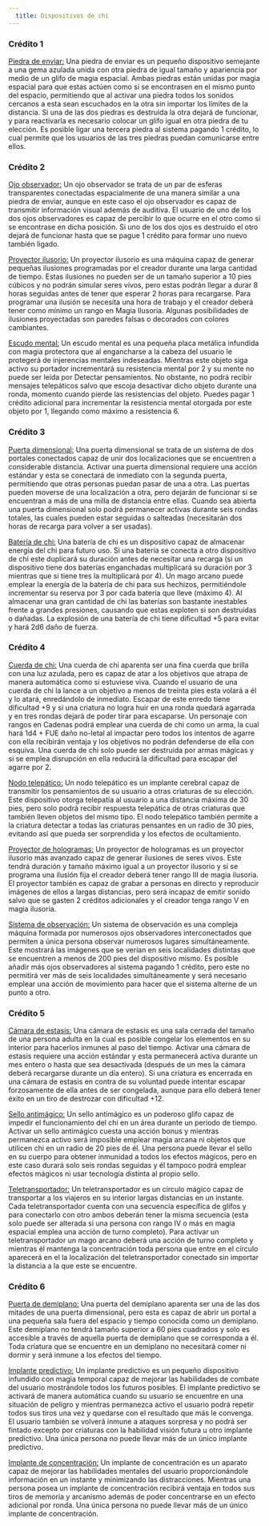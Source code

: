 ```yaml
---
  title: Dispositivos de chi
---
```


### Crédito 1

<u>Piedra de enviar:</u> Una piedra de enviar es un pequeño dispositivo semejante a una gema azulada unida con otra piedra de igual tamaño y apariencia por medio de un glifo de magia espacial. Ambas piedras están unidas por magia espacial para que estas actúen como si se encontrasen en el mismo punto del espacio, permitiendo que al activar una piedra todos los sonidos cercanos a esta sean escuchados en la otra sin importar los límites de la distancia. Si una de las dos piedras es destruida la otra dejará de funcionar, y para reactivarla es necesario colocar un glifo igual en otra piedra de tu elección. Es posible ligar una tercera piedra al sistema pagando 1 crédito, lo cual permite que los usuarios de las tres piedras puedan comunicarse entre ellos.

### Crédito 2

<u>Ojo observador:</u> Un ojo observador se trata de un par de esferas transparentes conectadas espacialmente de una manera similar a una piedra de enviar, aunque en este caso el ojo observador es capaz de transmitir información visual además de auditiva. El usuario de uno de los dos ojos observadores es capaz de percibir lo que ocurre en el otro como si se encontrase en dicha posición. Si uno de los dos ojos es destruido el otro dejará de funcionar hasta que se pague 1 crédito para formar uno nuevo también ligado. 

<u>Proyector ilusorio:</u> Un proyector ilusorio es una máquina capaz de generar pequeñas ilusiones programadas por el creador durante una larga cantidad de tiempo. Estas ilusiones no pueden ser de un tamaño superior a 10 pies cúbicos y no podrán simular seres vivos, pero estas podrán llegar a durar 8 horas seguidas antes de tener que esperar 2 horas para recargarse. Para programar una ilusión se necesita una hora de trabajo y el creador deberá tener como mínimo un rango en Magia Ilusoria. Algunas posibilidades de ilusiones proyectadas son paredes falsas o decorados con colores cambiantes.

<u>Escudo mental:</u> Un escudo mental es una pequeña placa metálica infundida con magia protectora que al engancharse a la cabeza del usuario le protegerá de injerencias mentales indeseadas. Mientras este objeto siga activo su portador incrementará su resistencia mental por 2 y su mente no puede ser leída por Detectar pensamientos. No obstante, no podrá recibir mensajes telepáticos salvo que escoja desactivar dicho objeto durante una ronda, momento cuando pierde las resistencias del objeto. Puedes pagar 1 crédito adicional para incrementar la resistencia mental otorgada por este objeto por 1, llegando como máximo a resistencia 6.

### Crédito 3

<u>Puerta dimensional:</u> Una puerta dimensional se trata de un sistema de dos portales conectados capaz de unir dos localizaciones que se encuentren a considerable distancia. Activar una puerta dimensional requiere una acción estándar y esta se conectará de inmediato con la segunda puerta, permitiendo que otras personas puedan pasar de una a otra. Las puertas pueden moverse de una localización a otra, pero dejarán de funcionar si se encuentran a más de una milla de distancia entre ellas. Cuando sea abierta una puerta dimensional solo podrá permanecer activas durante seis rondas totales, las cuales pueden estar seguidas o salteadas (necesitarán dos horas de recarga para volver a ser usadas).

<u>Batería de chi:</u> Una batería de chi es un dispositivo capaz de almacenar energía del chi para futuro uso. Si una batería se conecta a otro dispositivo de chi este duplicará su duración antes de necesitar una recarga (si un dispositivo tiene dos baterías enganchadas multiplicará su duración por 3 mientras que si tiene tres la multiplicará por 4). Un mago arcano puede emplear la energía de la batería de chi para sus hechizos, permitiéndole incrementar su reserva por 3 por cada batería que lleve (máximo 4). Al almacenar una gran cantidad de chi las baterías son bastante inestables frente a grandes presiones, causando que estas exploten si son destruidas o dañadas. La explosión de una batería de chi tiene dificultad +5 para evitar y hará 2d6 daño de fuerza.

### Crédito 4

<u>Cuerda de chi:</u> Una cuerda de chi aparenta ser una fina cuerda que brilla con una luz azulada, pero es capaz de atar a los objetivos que atrapa de manera automática como si estuviese viva. Cuando el usuario de una cuerda de chi la lance a un objetivo a menos de treinta pies esta volará a él y lo atará, enredándolo de inmediato. Escapar de este enredo tiene dificultad +9 y si una criatura no logra huir en una ronda quedará agarrada y en tres rondas dejará de poder tirar para escaparse. Un personaje con rangos en Cadenas podrá emplear una cuerda de chi como un arma, la cual hará 1d4 + FUE daño no-letal al impactar pero todos los intentos de agarre con ella recibirán ventaja y los objetivos no podrán defenderse de ella con esquiva. Una cuerda de chi solo puede ser destruida por armas mágicas y si se emplea disrupción en ella reducirá la dificultad para escapar del agarre por 2.

<u>Nodo telepático:</u> Un nodo telepático es un implante cerebral capaz de transmitir los pensamientos de su usuario a otras criaturas de su elección. Este dispositivo otorga telepatía al usuario a una distancia máxima de 30 pies, pero solo podrá recibir respuesta telepática de otras criaturas que también lleven objetos del mismo tipo. El nodo telepático también permite a la criatura detectar a todas las criaturas pensantes en un radio de 30 pies, evitando así que pueda ser sorprendida y los efectos de ocultamiento.

<u>Proyector de hologramas:</u> Un proyector de hologramas es un proyector ilusorio más avanzado capaz de generar ilusiones de seres vivos. Este tendrá duración y tamaño máximo igual a un proyector ilusorio y si se programa una ilusión fija el creador deberá tener rango III de magia ilusoria. El proyector también es capaz de grabar a personas en directo y reproducir imágenes de ellos a largas distancias, pero será incapaz de emitir sonido salvo que se gasten 2 créditos adicionales y el creador tenga rango V en magia ilusoria. 

<u>Sistema de observación:</u> Un sistema de observación es una compleja máquina formada por numerosos ojos observadores interconectados que permiten a única persona observar numerosos lugares simultáneamente. Este mostrará las imágenes que se verían en seis localidades distintas que se encuentren a menos de 200 pies del dispositivo mismo. Es posible añadir más ojos observadores al sistema pagando 1 crédito, pero este no permitirá ver más de seis localidades simultáneamente y será necesario emplear una acción de movimiento para hacer que el sistema alterne de un punto a otro. 

### Crédito 5

<u>Cámara de estasis:</u> Una cámara de estasis es una sala cerrada del tamaño de una persona adulta en la cual es posible congelar los elementos en su interior para hacerlos inmunes al paso del tiempo. Activar una cámara de estasis requiere una acción estándar y esta permanecerá activa durante un mes entero o hasta que sea desactivada (después de un mes la cámara deberá recargarse durante un día entero). Si una criatura es encerrada en una cámara de estasis en contra de su voluntad puede intentar escapar forzosamente de ella antes de ser congelada, aunque para ello deberá tener éxito en un tiro de destrozar con dificultad +12.

<u>Sello antimágico:</u> Un sello antimágico es un poderoso glifo capaz de impedir el funcionamiento del chi en un área durante un periodo de tiempo. Activar un sello antimágico cuesta una acción bonus y mientras permanezca activo será imposible emplear magia arcana ni objetos que utilicen chi en un radio de 20 pies de él. Una persona puede llevar el sello en su cuerpo para obtener inmunidad a todos los efectos mágicos, pero en este caso durará solo seis rondas seguidas y él tampoco podrá emplear efectos mágicos ni usar tecnología distinta al propio sello.

<u>Teletransportador:</u> Un teletransportador es un círculo mágico capaz de transportar a los viajeros en su interior largas distancias en un instante. Cada teletransportador cuenta con una secuencia específica de glifos y para conectarlo con otro ambos deberán tener la misma secuencia (esta solo puede ser alterada si una persona con rango IV o más en magia espacial emplea una acción de turno completo). Para activar un teletransportador un mago arcano deberá una acción de turno completo y mientras él mantenga la concentración toda persona que entre en el círculo aparecerá en el la localización del teletransportador conectado sin importar la distancia a la que este se encuentre. 

### Crédito 6

<u>Puerta de demiplano:</u> Una puerta del demiplano aparenta ser una de las dos mitades de una puerta dimensional, pero esta es capaz de abrir un portal a una pequeña sala fuera del espacio y tiempo conocida como un demiplano. Este demiplano no tendrá tamaño superior a 60 pies cuadrados y solo es accesible a través de aquella puerta de demiplano que se corresponda a él. Toda criatura que se encuentre en un demiplano no necesitará comer ni dormir y será inmune a los efectos del tiempo. 

<u>Implante predictivo:</u> Un implante predictivo es un pequeño dispositivo infundido con magia temporal capaz de mejorar las habilidades de combate del usuario mostrándole todos los futuros posibles. El implante predictivo se activará de manera automática cuando su usuario se encuentre en una situación de peligro y mientras permanezca activo el usuario podrá repetir todos sus tiros una vez y quedarse con el resultado que más le convenga. El usuario también se volverá inmune a ataques sorpresa y no podrá ser fintado excepto por criaturas con la habilidad visión futura u otro implante predictivo. Una única persona no puede llevar más de un único implante predictivo.

<u>Implante de concentración:</u> Un implante de concentración es un aparato capaz de mejorar las habilidades mentales del usuario proporcionándole información en un instante y minimizando las distracciones. Mientras una persona posea un implante de concentración recibirá ventaja en todos sus tiros de memoria y arcanismo además de poder concentrarse en un efecto adicional por ronda. Una única persona no puede llevar más de un único implante de concentración.


